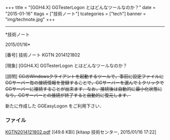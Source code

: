 ﻿+++
title = "[GGH4.X] GGTesterLogon とはどんなツールなのか？"
date = "2015-01-16"
ttags = ["技術ノート"]
tcategories = ["tech"]
banner = "img/technote.jpg"
+++

-----------------------------------------------------------------------------------------------------------------------------

*技術ノート

2015/01/16*


[番号]
技術ノート KGTN 2014121802

[現象]
[GGH4.X] GGTesterLogon とはどんなツールなのか？

[説明]
~~GGのWindowsクライアントを起動するツールで，事前に設定ファイルにGGサーバー毎の接続情報を登録することで，GGサーバーを選んで１クリックでGGサーバーに接続することが出来ます．なお，接続後は自動的に最小化状態になり，GGサーバーとの接続が終了すると自動的に復元します．~~

新たに作成した GGEasyLogon をご利用下さい．


### ファイル

 
 


[KGTN2014121802.pdf](http://techreport.kitasp.net/attachments/download/1822/KGTN2014121802.pdf)
 [(49.6 KB)] [kitasp 技術センター, 2015/01/16
17:22]


 


 

